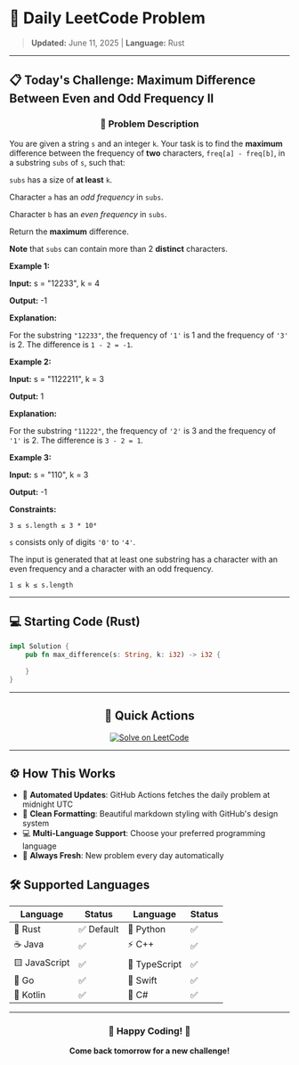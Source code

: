 # 🎯 Daily LeetCode Problem

> **Updated:** June 11, 2025 | **Language:** Rust

---

## 📋 Today's Challenge: **Maximum Difference Between Even and Odd Frequency II**

<div align="center">

### 🧩 Problem Description

</div>

You are given a string `s` and an integer `k`. Your task is to find the **maximum** difference between the frequency of **two** characters, `freq[a] - freq[b]`, in a substring `subs` of `s`, such that:

`subs` has a size of **at least** `k`.

Character `a` has an *odd frequency* in `subs`.

Character `b` has an *even frequency* in `subs`.

Return the **maximum** difference.

**Note** that `subs` can contain more than 2 **distinct** characters.

**Example 1:**

**Input:** s = "12233", k = 4

**Output:** -1

**Explanation:**

For the substring `"12233"`, the frequency of `'1'` is 1 and the frequency of `'3'` is 2. The difference is `1 - 2 = -1`.

**Example 2:**

**Input:** s = "1122211", k = 3

**Output:** 1

**Explanation:**

For the substring `"11222"`, the frequency of `'2'` is 3 and the frequency of `'1'` is 2. The difference is `3 - 2 = 1`.

**Example 3:**

**Input:** s = "110", k = 3

**Output:** -1

**Constraints:**

`3 ≤ s.length ≤ 3 * 10⁴`

`s` consists only of digits `'0'` to `'4'`.

The input is generated that at least one substring has a character with an even frequency and a character with an odd frequency.

`1 ≤ k ≤ s.length`

---

## 💻 Starting Code (Rust)

```rust
impl Solution {
    pub fn max_difference(s: String, k: i32) -> i32 {
        
    }
}
```

---

<div align="center">

## 🔗 Quick Actions

[![Solve on LeetCode](https://img.shields.io/badge/Solve_on-LeetCode-orange?style=for-the-badge&logo=leetcode&logoColor=white)](https://leetcode.com/problems/maximum-difference-between-even-and-odd-frequency-ii/)

</div>

---

## ⚙️ How This Works

- 🤖 **Automated Updates**: GitHub Actions fetches the daily problem at midnight UTC
- 🎨 **Clean Formatting**: Beautiful markdown styling with GitHub's design system
- 💻 **Multi-Language Support**: Choose your preferred programming language
- 🔄 **Always Fresh**: New problem every day automatically

## 🛠️ Supported Languages

<div align="center">

| Language | Status | Language | Status |
|----------|--------|----------|--------|
| 🦀 Rust | ✅ Default | 🐍 Python | ✅ |
| ☕ Java | ✅ | ⚡ C++ | ✅ |
| 🟨 JavaScript | ✅ | 🔷 TypeScript | ✅ |
| 🐹 Go | ✅ | 🍎 Swift | ✅ |
| 🎯 Kotlin | ✅ | 💎 C# | ✅ |

</div>

---

<div align="center">

### 🌟 Happy Coding! 🌟

**Come back tomorrow for a new challenge!**

</div>